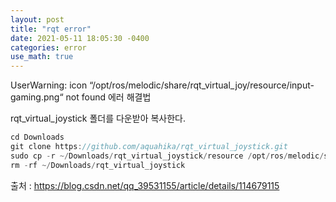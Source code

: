 ```yaml
---
layout: post
title: "rqt error"
date: 2021-05-11 18:05:30 -0400
categories: error
use_math: true
---
```


UserWarning: icon “/opt/ros/melodic/share/rqt_virtual_joy/resource/input-gaming.png“ not found 에러 해결법

rqt_virtual_joystick 폴더를 다운받아 복사한다.



```c++
cd Downloads
git clone https://github.com/aquahika/rqt_virtual_joystick.git
sudo cp -r ~/Downloads/rqt_virtual_joystick/resource /opt/ros/melodic/share/rqt_virtual_joy/
rm -rf ~/Downloads/rqt_virtual_joystick
```



출처 : <https://blog.csdn.net/qq_39531155/article/details/114679115>